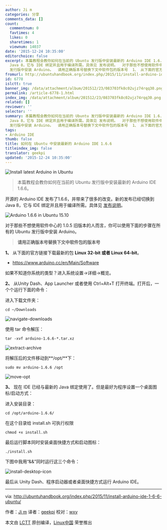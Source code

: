 ```yaml
---
author: Ji m
categories: 分享
comments_data: []
count:
  commentnum: 0
  favtimes: 4
  likes: 0
  sharetimes: 1
  viewnum: 14037
date: '2015-12-24 10:35:00'
editorchoice: false
excerpt: 本篇教程会教你如何在当前的 Ubuntu 发行版中安装最新的 Arduino IDE 1.6.6。  开源的 Arduino IDE 发布了1.6.6，并带来了很多的改变。新的发布已经切换到
  Java 8，它与 IDE 绑定并且用于编译所需。具体见 发布说明。  对于那些不想使用软件中心的 1.0.5 旧版本的人而言，你可以使用下面的步骤在所有的 Ubuntu
  发行版中安装 Arduino。  请用正确版本号替换下文中软件包的版本号  1、 从下面的官方链接下载最新的包 Linux 32-bit 或者 Linux 64-bit。  https://www.arduino.cc/en/Main/Software  如果不知道你系统的类型？进入系统设置-详
fromurl: http://ubuntuhandbook.org/index.php/2015/11/install-arduino-ide-1-6-6-ubuntu/
id: 6778
islctt: true
banner_img: /data/attachment/album/201512/23/083703fk8c02ujz74rqq30.png
permalink: /article-6778-1.html
index_img: /data/attachment/album/201512/23/083703fk8c02ujz74rqq30.png.thumb.jpg
related: []
reviewer: ''
selector: ''
summary: 本篇教程会教你如何在当前的 Ubuntu 发行版中安装最新的 Arduino IDE 1.6.6。  开源的 Arduino IDE 发布了1.6.6，并带来了很多的改变。新的发布已经切换到
  Java 8，它与 IDE 绑定并且用于编译所需。具体见 发布说明。  对于那些不想使用软件中心的 1.0.5 旧版本的人而言，你可以使用下面的步骤在所有的 Ubuntu
  发行版中安装 Arduino。  请用正确版本号替换下文中软件包的版本号  1、 从下面的官方链接下载最新的包 Linux 32-bit 或者 Linux 64-bit。  https://www.arduino.cc/en/Main/Software  如果不知道你系统的类型？进入系统设置-详
tags:
- Arduino IDE
thumb: false
title: 如何在 Ubuntu 中安装最新的 Arduino IDE 1.6.6
titleindex_img: false
translator: geekpi
updated: '2015-12-24 10:35:00'
---
```


![Install latest Arduino in Ubuntu](/data/attachment/album/201512/23/083703fk8c02ujz74rqq30.png)



> 
> 本篇教程会教你如何在当前的 Ubuntu 发行版中安装最新的 Arduino IDE 1.6.6。
> 
> 
> 


开源的 Arduino IDE 发布了1.6.6，并带来了很多的改变。新的发布已经切换到 Java 8，它与 IDE 绑定并且用于编译所需。具体见 [发布说明](https://www.arduino.cc/en/Main/ReleaseNotes)。


![Arduino 1.6.6 in Ubuntu 15.10](/data/attachment/album/201512/23/083704utct2u3ljn7g29hx.jpg)


对于那些不想使用软件中心的 1.0.5 旧版本的人而言，你可以使用下面的步骤在所有的 Ubuntu 发行版中安装 Arduino。



> 
> **请用正确版本号替换下文中软件包的版本号**
> 
> 
> 


**1、** 从下面的官方链接下载最新的包 **Linux 32-bit 或者 Linux 64-bit**。


* <https://www.arduino.cc/en/Main/Software>


如果不知道你系统的类型？进入系统设置->详细->概览。


**2、** 从Unity Dash、App Launcher 或者使用 Ctrl+Alt+T 打开终端。打开后，一个个运行下面的命令：


进入下载文件夹：



```
cd ~/Downloads

```

![navigate-downloads](/data/attachment/album/201512/23/083704bxw6fxl2ff22d68k.jpg)


使用 tar 命令解压：



```
tar -xvf arduino-1.6.6-*.tar.xz

```

![extract-archive](/data/attachment/album/201512/23/083704hxo781oay7ytztyz.jpg)


将解压后的文件移动到**/opt/**下：



```
sudo mv arduino-1.6.6 /opt

```

![move-opt](/data/attachment/album/201512/23/083705hypxpj1tjwzbj18b.jpg)


**3、** 现在 IDE 已经与最新的 Java 绑定使用了。但是最好为程序设置一个桌面图标/启动方式：


进入安装目录：



```
cd /opt/arduino-1.6.6/

```

在这个目录给 install.sh 可执行权限



```
chmod +x install.sh

```

最后运行脚本同时安装桌面快捷方式和启动图标：



```
./install.sh

```

下图中我用“&&”同时运行这三个命令：


![install-desktop-icon](/data/attachment/album/201512/23/083705xzi00mb5nxh087pk.jpg)


最后从 Unity Dash、程序启动器或者桌面快捷方式运行 Arduino IDE。




---


via: <http://ubuntuhandbook.org/index.php/2015/11/install-arduino-ide-1-6-6-ubuntu/>


作者：[Ji m](http://ubuntuhandbook.org/index.php/about/) 译者：[geekpi](https://github.com/geekpi) 校对：[wxy](https://github.com/wxy)


本文由 [LCTT](https://github.com/LCTT/TranslateProject) 原创编译，[Linux中国](https://linux.cn/) 荣誉推出